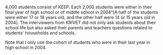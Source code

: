 4,000 students consist of KEEP. Each 2,000 students were either in their final year of high school or of middle school in 2004^[A half of the students were either 17 or 18 years old, and the other half were 14 or 15 years old in 2004]. The interviewers from KRIVET did not only ask students about their school life but also asked their parents and teachers questions related to students' households and schools. 

Note that I only use the cohort of students who were in their last year in high school in 2004.
